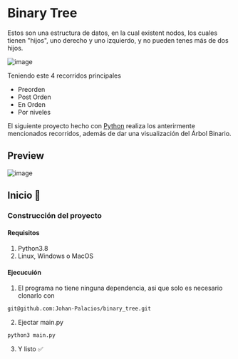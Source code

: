 # Binary Tree
Estos son una estructura de datos, en la cual existent nodos, los cuales tienen "hijos", uno derecho y uno izquierdo, y no pueden tenes más de dos hijos.  

![image](https://user-images.githubusercontent.com/77251405/197451298-2f6de462-f57a-4134-9593-3e7b92e5a147.png)  

Teniendo este 4 recorridos principales  
- Preorden
- Post Orden
- En Orden
- Por niveles  

El siguiente proyecto hecho con [Python](https://www.python.org/ "Python") realiza los anterirmente mencionados recorridos, además de dar una visualización del Árbol Binario.  

## Preview

![image](https://user-images.githubusercontent.com/77251405/197452331-d236fb8e-4082-45e5-90fb-3b4bc606319f.png)

## Inicio 🚀
### Construcción del proyecto
#### Requisitos
1. Python3.8
2. Linux, Windows o MacOS

#### Ejecucuión
1. El programa no tiene ninguna dependencia, asi que solo es necesario clonarlo con
```bash
git@github.com:Johan-Palacios/binary_tree.git
```

2. Ejectar main.py
```bash
python3 main.py
```
3. Y listo ✅
